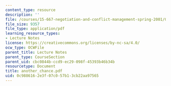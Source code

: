 ```yaml
---
content_type: resource
description: ''
file: /courses/15-667-negotiation-and-conflict-management-spring-2001/0c9886162e3f07c057b13cb22aa97565_another_chance.pdf
file_size: 9357
file_type: application/pdf
learning_resource_types:
- Lecture Notes
license: https://creativecommons.org/licenses/by-nc-sa/4.0/
ocw_type: OCWFile
parent_title: Lecture Notes
parent_type: CourseSection
parent_uid: cbc0844b-ccd9-ec29-098f-45393b46b34b
resourcetype: Document
title: another_chance.pdf
uid: 0c988616-2e3f-07c0-57b1-3cb22aa97565
---
```

